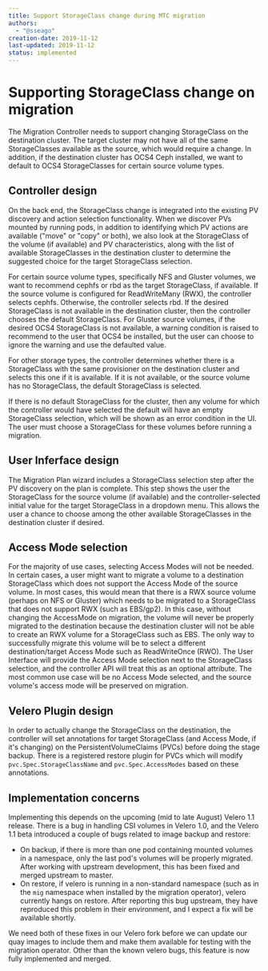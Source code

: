 ```yaml
---
title: Support StorageClass change during MTC migration
authors:
  - "@sseago"
creation-date: 2019-11-12
last-updated: 2019-11-12
status: implemented
---
```



# Supporting StorageClass change on migration

The Migration Controller needs to support changing StorageClass on the
destination cluster. The target cluster may not have all of the same
StorageClasses available as the source, which would require a
change. In addition, if the destination cluster has OCS4 Ceph
installed, we want to default to OCS4 StorageClasses for certain
source volume types.

## Controller design

On the back end, the StorageClass change is integrated into the
existing PV discovery and action selection functionality. When we
discover PVs mounted by running pods, in addition to identifying which
PV actions are available ("move" or "copy" or both), we also look at
the StorageClass of the volume (if available) and PV characteristics,
along with the list of available StorageClasses in the destination
cluster to determine the suggested choice for the target StorageClass
selection.

For certain source volume types, specifically NFS and Gluster volumes,
we want to recommend cephfs or rbd as the target StorageClass, if
available. If the source volume is configured for ReadWriteMany (RWX),
the controller selects cephfs. Otherwise, the controller selects
rbd. If the desired StorageClass is not available in the
destination cluster, then the controller chooses the default
StorageClass. For Gluster source volumes, if the desired OCS4
StorageClass is not available, a warning condition is raised to
recommend to the user that OCS4 be installed, but the user can choose
to ignore the warning and use the defaulted value.

For other storage types, the controller determines whether there is a
StorageClass with the same provisioner on the destination cluster and
selects this one if it is available. If it is not available, or the
source volume has no StorageClass, the default StorageClass is
selected.

If there is no default StorageClass for the cluster, then any volume
for which the controller would have selected the default will have an
empty StorageClass selection, which will be shown as an error
condition in the UI. The user must choose a StorageClass for these
volumes before running a migration.

## User Inferface design

The Migration Plan wizard includes a StorageClass selection step after
the PV discovery on the plan is complete. This step shows the user the
StorageClass for the source volume (if available) and the
controller-selected initial value for the target StorageClass in a
dropdown menu. This allows the user a chance to choose among the other
available StorageClasses in the destination cluster if desired.

## Access Mode selection

For the majority of use cases, selecting Access Modes will not be
needed. In certain cases, a user might want to migrate a volume to a
destination StorageClass which does not support the Access Mode of the
source volume. In most cases, this would mean that there is a RWX
source volume (perhaps on NFS or Gluster) which needs to be migrated
to a StorageClass that does not support RWX (such as EBS/gp2). In this
case, without changing the AccessMode on migration, the volume will
never be properly migrated to the destination because the destination
cluster will not be able to create an RWX volume for a StorageClass
such as EBS. The only way to successfully migrate this volume will be
to select a different destination/target Access Mode such as
ReadWriteOnce (RWO). The User Interface will provide the Access Mode
selection next to the StorageClass selection, and the controller API
will treat this as an optional attribute. The most common use case
will be no Access Mode selected, and the source volume's access mode
will be preserved on migration.

## Velero Plugin design

In order to actually change the StorageClass on the destination, the
controller will set annotations for target StorageClass (and Access
Mode, if it's changing) on the PersistentVolumeClaims (PVCs)
before doing the stage backup. There is a registered restore plugin
for PVCs which will modify `pvc.Spec.StorageClassName` and
`pvc.Spec.AccessModes` based on these annotations.

## Implementation concerns

Implementing this depends on the upcoming (mid to late August) Velero
1.1 release. There is a bug in handling CSI volumes in Velero 1.0, and
the Velero 1.1 beta introduced a couple of bugs related to image
backup and restore:

* On backup, if there is more than one pod containing mounted volumes
  in a namespace, only the last pod's volumes will be properly
  migrated. After working with upstream development, this has been
  fixed and merged upstream to master.
* On restore, if velero is running in a non-standard namespace (such
  as in the `mig` namespace when installed by the migration operator),
  velero currently hangs on restore. After reporting this bug
  upstream, they have reproduced this problem in their environment,
  and I expect a fix will be available shortly.

We need both of these fixes in our Velero fork before we can update
our quay images to include them and make them available for testing
with the migration operator. Other than the known velero bugs, this
feature is now fully implemented and merged.